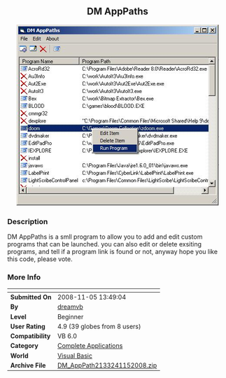 ﻿<div align="center">

## DM AppPaths

<img src="PIC20081151440546976.jpg">
</div>

### Description

DM AppPaths is a smll program to allow you to add and edit custom programs that can be launched. you can also edit or delete exsiting programs, and tell if a program link is found or not, anyway hope you like this code, please vote.
 
### More Info
 


<span>             |<span>
---                |---
**Submitted On**   |2008-11-05 13:49:04
**By**             |[dreamvb](https://github.com/Planet-Source-Code/PSCIndex/blob/master/ByAuthor/dreamvb.md)
**Level**          |Beginner
**User Rating**    |4.9 (39 globes from 8 users)
**Compatibility**  |VB 6\.0
**Category**       |[Complete Applications](https://github.com/Planet-Source-Code/PSCIndex/blob/master/ByCategory/complete-applications__1-27.md)
**World**          |[Visual Basic](https://github.com/Planet-Source-Code/PSCIndex/blob/master/ByWorld/visual-basic.md)
**Archive File**   |[DM\_AppPath2133241152008\.zip](https://github.com/Planet-Source-Code/dreamvb-dm-apppaths__1-71360/archive/master.zip)








